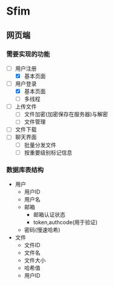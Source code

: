 # Sfim
## 网页端
### 需要实现的功能
* [ ] 用户注册
  * [x] 基本页面
* [ ] 用户登录
  * [x] 基本页面
  * [ ] 多线程
* [ ] 上传文件
  * [ ] 文件加密(加密保存在服务器)与解密
  * [ ] 文件管理
* [ ] 文件下载
* [ ] 聊天界面
  * [ ] 批量分发文件
  * [ ] 按重要级别标记信息
### 数据库表结构
* 用户
  * 用户ID
  * 用户名
  * 邮箱
    * 邮箱认证状态
    * token,authcode(用于验证)
  * 密码(慢速哈希)
* 文件
  * 文件ID
  * 文件名
  * 文件大小
  * 哈希值
  * 用户ID
